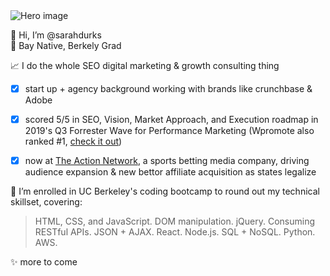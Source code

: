 <img src="https://user-images.githubusercontent.com/77648727/107983648-0fb34700-6f7b-11eb-897d-ea0e6255347d.png" alt="Hero image" style="max-width:100%;">

👋  Hi, I’m @sarahdurks  
📍  Bay Native, Berkely Grad  

📈  I do the whole SEO digital marketing & growth consulting thing  
- [x] start up + agency background working with brands like crunchbase & Adobe
- [x] scored 5/5 in SEO, Vision, Market Approach, and Execution roadmap in 2019's Q3 Forrester Wave for Performance Marketing (Wpromote also ranked #1, [check it out](https://www.wpromote.com/forrester-wave))
- [x] now at [The Action Network](https://www.actionnetwork.com/), a sports betting media company, driving audience expansion & new bettor affiliate acquisition as states legalize


🌱 I’m enrolled in UC Berkeley's coding bootcamp to round out my technical skillset, covering:

> HTML, CSS, and JavaScript. 
> DOM manipulation. 
> jQuery. 
> Consuming RESTful APIs. 
> JSON + AJAX. 
> React. 
> Node.js. 
> SQL + NoSQL. 
> Python. 
> AWS. 

✨ more to come

